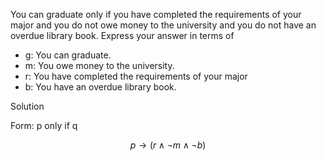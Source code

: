You can graduate only if you have completed the requirements of your major and you do not owe money to the university and you do not have an overdue library book. Express your answer in terms of 

+ g: You can graduate.
+ m: You owe money to the university.
+ r: You have completed the requirements of your major
+ b: You have an overdue library book.

Solution

Form: p only if q

$$p \rightarrow (r \wedge \neg m \wedge \neg b)$$